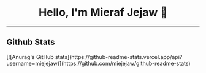 <h1 align="center" style="margin-top: 50px;">
  <b>Hello, I'm Mieraf Jejaw 👋</b>
</h1>
<hr />

<h2>Github Stats</h2>
[![Anurag's GitHub stats](https://github-readme-stats.vercel.app/api?username=miejejaw)](https://github.com/miejejaw/github-readme-stats)
